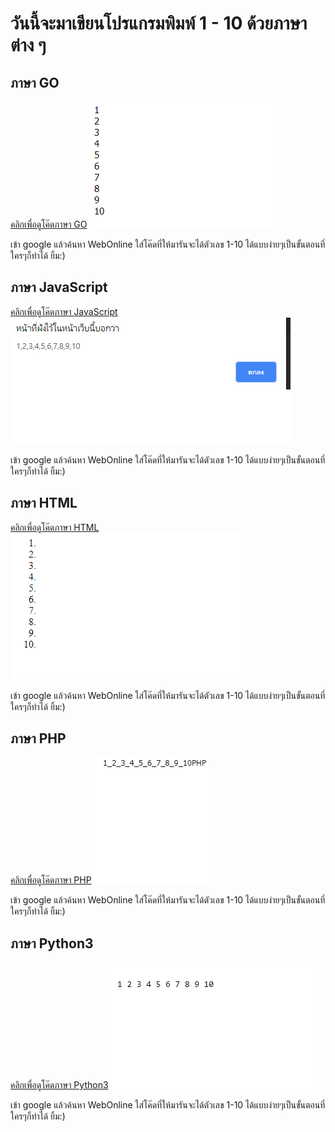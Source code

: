# วันนี้จะมาเขียนโปรแกรมพิมพ์ 1 - 10 ด้วยภาษาต่าง ๆ

## ภาษา GO
[คลิกเพื่อดูโค๊ดภาษา GO](https://github.com/Kronwarin/Code-1-10/blob/master/GO.txt) 
![Image](https://github.com/Kronwarin/Code-1-10/blob/master/GO.png)
</p>เข้า google แล้วค้นหา WebOnline ใส่โค๊ดที่ให้มารันจะได้ตัวเลข 1-10 ได้แบบง่ายๆเป็นขั้นตอนที่ใครๆก็ทำได้ ยิ้ม:)

## ภาษา JavaScript
[คลิกเพื่อดูโค๊ดภาษา JavaScript](https://github.com/Kronwarin/Code-1-10/blob/master/JavaScript.txt) 
![Image](https://github.com/Kronwarin/Code-1-10/blob/master/JavaScript.png)
</p>เข้า google แล้วค้นหา WebOnline ใส่โค๊ดที่ให้มารันจะได้ตัวเลข 1-10 ได้แบบง่ายๆเป็นขั้นตอนที่ใครๆก็ทำได้ ยิ้ม:)

## ภาษา HTML
[คลิกเพื่อดูโค๊ดภาษา HTML](https://github.com/Kronwarin/Code-1-10/blob/master/html.txt) 
![Image](https://github.com/Kronwarin/Code-1-10/blob/master/HTML.png)
</p>เข้า google แล้วค้นหา WebOnline ใส่โค๊ดที่ให้มารันจะได้ตัวเลข 1-10 ได้แบบง่ายๆเป็นขั้นตอนที่ใครๆก็ทำได้ ยิ้ม:)

## ภาษา PHP
[คลิกเพื่อดูโค๊ดภาษา PHP](https://github.com/Kronwarin/Code-1-10/blob/master/PHP.txt) 
![Image](https://github.com/Kronwarin/Code-1-10/blob/master/php.png)
</p>เข้า google แล้วค้นหา WebOnline ใส่โค๊ดที่ให้มารันจะได้ตัวเลข 1-10 ได้แบบง่ายๆเป็นขั้นตอนที่ใครๆก็ทำได้ ยิ้ม:)

## ภาษา Python3
[คลิกเพื่อดูโค๊ดภาษา Python3](https://github.com/Kronwarin/Code-1-10/blob/master/Python3.txt) 
![Image](https://github.com/Kronwarin/Code-1-10/blob/master/Python3.png)
</p>เข้า google แล้วค้นหา WebOnline ใส่โค๊ดที่ให้มารันจะได้ตัวเลข 1-10 ได้แบบง่ายๆเป็นขั้นตอนที่ใครๆก็ทำได้ ยิ้ม:)
